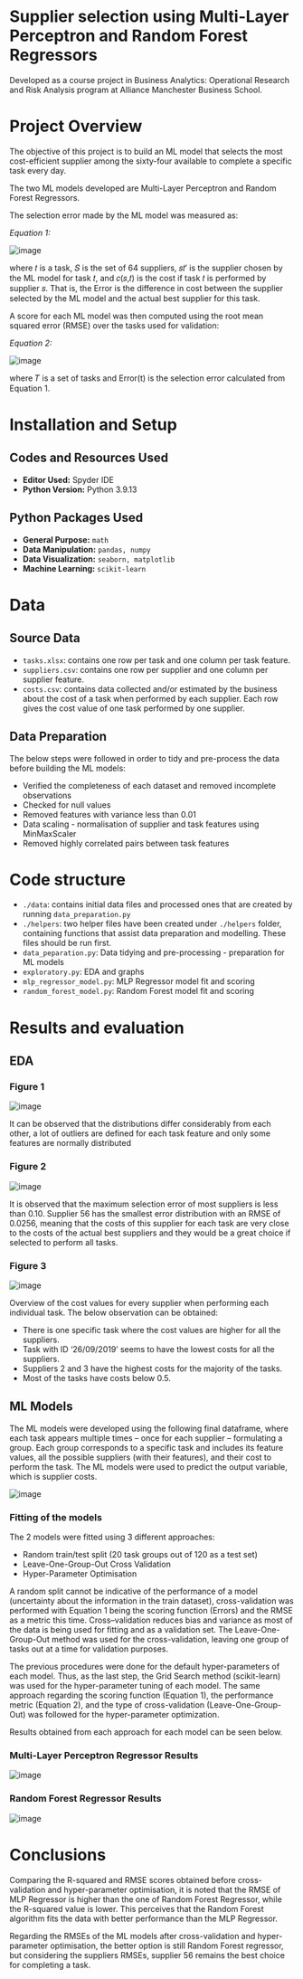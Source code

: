 # Supplier selection using Multi-Layer Perceptron and Random Forest Regressors

Developed as a course project in Business Analytics: Operational Research and Risk Analysis program at Alliance Manchester Business School.

# Project Overview

The objective of this project is to build an ML model that selects the most cost-efficient supplier among the sixty-four available to complete a specific task every day.

The two ML models developed are Multi-Layer Perceptron and Random Forest Regressors. 

The selection error made by the ML model was measured as:

*Equation 1:*

![image](https://github.com/MariliaElia/supplier-selection-ml-model/assets/24305018/22c066a4-2f1e-417e-936e-b4158db70b23)

where 𝑡 is a task, 𝑆 is the set of 64 suppliers, 𝑠𝑡′ is the supplier chosen by the ML model for task 𝑡, and 𝑐(𝑠,𝑡) is the cost if task 𝑡 is performed by supplier 𝑠. That is, the Error is the difference in cost between the supplier selected by the ML model and the actual best supplier for this task.

A score for each ML model was then computed using the root mean squared error (RMSE) over the tasks used for validation:

*Equation 2:*

![image](https://github.com/MariliaElia/supplier-selection-ml-model/assets/24305018/2421ebdd-1d3c-400d-943f-fa376038c39a)

where 𝑇 is a set of tasks and Error(t) is the selection error calculated from Equation 1.



# Installation and Setup

## Codes and Resources Used
- **Editor Used:**  Spyder IDE
- **Python Version:** Python 3.9.13

## Python Packages Used
- **General Purpose:** `math`
- **Data Manipulation:** `pandas, numpy` 
- **Data Visualization:** `seaborn, matplotlib`
- **Machine Learning:** `scikit-learn`

# Data

## Source Data
- `tasks.xlsx`: contains one row per task and one column per task feature.
- `suppliers.csv`: contains one row per supplier and one column per supplier feature.
- `costs.csv`: contains data collected and/or estimated by the business about the cost of a task when performed by each supplier. Each row gives the cost value of one task performed by one supplier.

## Data Preparation

The below steps were followed in order to tidy and pre-process the data before building the ML models:
- Verified the completeness of each dataset and removed incomplete observations
- Checked for null values
- Removed features with variance less than 0.01
- Data scaling - normalisation of supplier and task features using MinMaxScaler 
- Removed highly correlated pairs between task features

# Code structure
- `./data`: contains initial data files and processed ones that are created by running `data_preparation.py`
- `./helpers`: two helper files have been created under `./helpers` folder, containing functions that assist data preparation and modelling. These files should be run first.
- `data_peparation.py`: Data tidying and pre-processing - preparation for ML models
- `exploratory.py`: EDA and graphs
- `mlp_regressor_model.py`: MLP Regressor model fit and scoring
- `random_forest_model.py`: Random Forest model fit and scoring

# Results and evaluation
## EDA

### Figure 1
![image](https://github.com/MariliaElia/supplier-selection-ml-model/assets/24305018/4643d95a-bc5d-402c-b3ed-b289c150bc0f)

It can be observed that the distributions differ considerably from each other, a lot of outliers are defined for each task feature and only some features are normally distributed

### Figure 2

![image](https://github.com/MariliaElia/supplier-selection-ml-model/assets/24305018/b3d237e6-4ad6-4dae-ade9-1920df493613)

It is observed that the maximum selection error of most suppliers is less than 0.10. Supplier 56 has the smallest error distribution with an RMSE of 0.0256, meaning that the costs of this supplier for each task are very close to the costs of the actual best suppliers and they would be a great choice if selected to perform all tasks.

### Figure 3

![image](https://github.com/MariliaElia/supplier-selection-ml-model/assets/24305018/63e37193-308b-48f5-88b2-caeb347a98f7)

Overview of the cost values for every supplier when performing each individual task. The below observation can be obtained:
- There is one specific task where the cost values are higher for all the suppliers.
- Task with ID ‘26/09/2019’ seems to have the lowest costs for all the suppliers.
- Suppliers 2 and 3 have the highest costs for the majority of the tasks.
- Most of the tasks have costs below 0.5.

## ML Models
The ML models were developed using the following final dataframe, where each task appears multiple times – once for each supplier – formulating a group. Each group corresponds to a specific task and includes its feature values, all the possible suppliers (with their features), and their cost to perform the task. The ML models were used to predict the output variable, which is supplier costs.

![image](https://github.com/MariliaElia/supplier-selection-ml-model/assets/24305018/821200be-cb66-44c0-81ef-2ae64e2ec798)

### Fitting of the models
The 2 models were fitted using 3 different approaches:
- Random train/test split (20 task groups out of 120 as a test set)
- Leave-One-Group-Out Cross Validation
- Hyper-Parameter Optimisation

A random split cannot be indicative of the performance of a model (uncertainty about the information in the train dataset), cross-validation was performed with Equation 1 being the scoring function (Errors) and the RMSE as a metric this time. Cross–validation reduces bias and variance as most of the data is being used for fitting and as a validation set. The Leave-One-Group-Out method was used for the cross-validation, leaving one group of tasks out at a time for validation purposes.

The previous procedures were done for the default hyper-parameters of each model. Thus, as the last step, the Grid Search method (scikit-learn) was used for the hyper-parameter tuning of each model. The same approach regarding the scoring function (Equation 1), the performance metric (Equation 2), and the type of cross-validation (Leave-One-Group-Out) was followed for the hyper-parameter optimization.

Results obtained from each approach for each model can be seen below.

### Multi-Layer Perceptron Regressor Results
![image](https://github.com/MariliaElia/supplier-selection-ml-model/assets/24305018/7fb3ec2e-dfe3-44e2-afe4-8768e84e3d12)

### Random Forest Regressor Results
![image](https://github.com/MariliaElia/supplier-selection-ml-model/assets/24305018/fadb722b-c8fd-4cf6-b48c-9e5742e14354)


# Conclusions
Comparing the R-squared and RMSE scores obtained before cross-validation and hyper-parameter optimisation, it is noted that the RMSE of MLP Regressor is higher than the one of Random Forest Regressor, while the R-squared value is lower. This perceives that the Random Forest algorithm fits the data with better performance than the MLP Regressor.

Regarding the RMSEs of the ML models after cross-validation and hyper-parameter optimisation, the better option is still Random Forest regressor, but considering the suppliers RMSEs, supplier 56 remains the best choice for completing a task.
